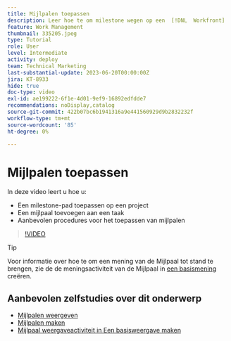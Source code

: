 ```yaml
---
title: Mijlpalen toepassen
description: Leer hoe te om milestone wegen op een  [!DNL  Workfront]  project toe te passen en zeer belangrijke taken als milestone stappen binnen het project te associëren.
feature: Work Management
thumbnail: 335205.jpeg
type: Tutorial
role: User
level: Intermediate
activity: deploy
team: Technical Marketing
last-substantial-update: 2023-06-20T00:00:00Z
jira: KT-8933
hide: true
doc-type: video
exl-id: ae199222-6f1e-4d01-9ef9-16892edfdde7
recommendations: noDisplay,catalog
source-git-commit: 422b07bc6b1941316a9e441560929d9b2832232f
workflow-type: tm+mt
source-wordcount: '85'
ht-degree: 0%

---
```


# Mijlpalen toepassen

In deze video leert u hoe u:

* Een milestone-pad toepassen op een project
* Een mijlpaal toevoegen aan een taak
* Aanbevolen procedures voor het toepassen van mijlpalen

>[!VIDEO](https://video.tv.adobe.com/v/335205/?quality=12&learn=on)

>[!TIP]
>
>Voor informatie over hoe te om een mening van de Mijlpaal tot stand te brengen, zie de de meningsactiviteit van de Mijlpaal in [ een basismening ](/help/reporting/basic-reporting/create-a-basic-view.md) creëren.

## Aanbevolen zelfstudies over dit onderwerp

* [Mijlpalen weergeven](/help/manage-work/approval-processes-and-milestone-paths/view-milestones.md)
* [Mijlpalen maken](/help/administration-and-setup/approval-processes-and-milestone-paths/creating-milestones.md)
* [Mijlpaal weergaveactiviteit in Een basisweergave maken](/help/reporting/basic-reporting/create-a-basic-view.md)
